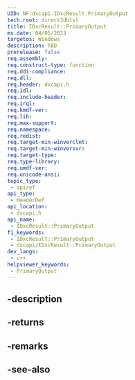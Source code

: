 ```yaml
---
UID: NF:dxcapi.IDxcResult.PrimaryOutput
tech.root: direct3dhlsl
title: IDxcResult::PrimaryOutput
ms.date: 04/05/2023
targetos: Windows
description: TBD
prerelease: false
req.assembly: 
req.construct-type: function
req.ddi-compliance: 
req.dll: 
req.header: dxcapi.h
req.idl: 
req.include-header: 
req.irql: 
req.kmdf-ver: 
req.lib: 
req.max-support: 
req.namespace: 
req.redist: 
req.target-min-winverclnt: 
req.target-min-winversvr: 
req.target-type: 
req.type-library: 
req.umdf-ver: 
req.unicode-ansi: 
topic_type:
 - apiref
api_type:
 - HeaderDef
api_location:
 - dxcapi.h
api_name:
 - IDxcResult::PrimaryOutput
f1_keywords:
 - IDxcResult::PrimaryOutput
 - dxcapi/IDxcResult::PrimaryOutput
dev_langs:
 - c++
helpviewer_keywords:
 - PrimaryOutput
---
```


## -description

## -returns

## -remarks

## -see-also

